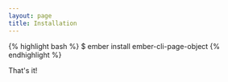 ```yaml
---
layout: page
title: Installation
---
```


{% highlight bash %}
$ ember install ember-cli-page-object
{% endhighlight %}

That's it!
